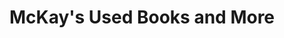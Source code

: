 ---
title: "McKay's Used Books and More"
url: /greensboro/mckays-used-books-and-more/
shop: Bücher
---